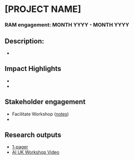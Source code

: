 # [PROJECT NAME]

### RAM engagement: MONTH YYYY - MONTH YYYY

## Description:
*

## Impact Highlights
* 
* 

## Stakeholder engagement
* Facilitate Workshop ([notes](LINK))
* 

## Research outputs
* [1-pager](LINK)
* [AI UK Workshop Video](LINK)
